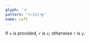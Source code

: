 ```yaml
---
glyph: '⊣'
pattern: 'r←[x]⊣y'
name: Left
---
```


If `x` is provided, `r` is `x`; otherwise `r` is `y`.
